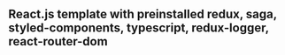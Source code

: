 ## React.js template with preinstalled redux, saga, styled-components, typescript, redux-logger, react-router-dom

 